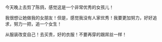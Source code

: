 今天晚上去剪了陈鸽，感觉这是一个非常优秀的女孩儿！

我很想让她做我的女朋友！但是，感觉我没有人家优秀！我要更加努力，好好追求，努力一把，追一个女生！

从服装改变自己！去买贵，好的衣服！不要再穿的跟屌丝一样！

	

